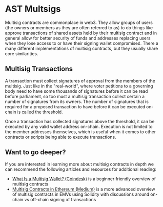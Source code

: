 # AST Multsigs

Multisig contracts are commonplace in web3. They allow groups of users (the owners or members as they are often referred to as) to do things like approve transactions of shared assets held by their multisig contract and in general allow for better security of funds and addresses replacing users when they lose access to or have their signing wallet compromised. There a many different implementations of multisig contracts, but they usually share core similarities.

## Multisig Transactions

A transaction must collect signatures of approval from the members of the multisig. Just like in the "real-world", where voter petitions to a governing body need to have some thousands of signatures before it can be read before parliament, so too must a multisig transaction collect certain a number of signatures from its owners. The number of signatures that is required for a proposed transaction to have before it can be executed on-chain is called the threshold.

Once a transaction has collected signatures above the threshold, it can be executed by any valid wallet address on-chain. Execution is not limited to the member addresses themselves, which is useful when it comes to other contracts or scripts being able to execute transactions. 

## Want to go deeper?

If you are interested in learning more about multisig contracts in depth we can recommend the following articles and resources for additional reading:
- <a href="https://www.coindesk.com/learn/what-is-a-multisig-wallet/" target="_blank">What Is a Multisig Wallet? (Coindesk)</a> is a beginner friendly overview of multisig contracts
- <a href="https://shivanisb10.medium.com/multisig-contracts-in-ethereum-ffd8a1a9a025" target="_blank">Multisig Contracts in Ethereum (Medium)</a> is a more advanced overview of multisig contracts in EMVs using Solidity with discussions around on-chain vs off-chain signing of transactions
